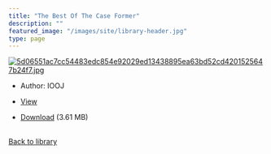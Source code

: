 ```yaml
---
title: "The Best Of The Case Former"
description: ""
featured_image: "/images/site/library-header.jpg"
type: page
---
```


<a href="https://drive.google.com/uc?export=view&id=10EAqNf1RPyPI8pJD-pVaXLG3Ui8NWzaf" target="_blank">![5d06551ac7cc54483edc854e92029ed13438895ea63bd52cd4201525647b24f7.jpg](https://drive.google.com/uc?export=view&id=1u3-15gIn1WWdshi70zOhkcP5tbbij6yj)</a>
* Author: IOOJ
* <a href="https://drive.google.com/uc?export=view&id=10EAqNf1RPyPI8pJD-pVaXLG3Ui8NWzaf" target="_blank">View</a>

* [Download](https://drive.google.com/uc?export=download&id=10EAqNf1RPyPI8pJD-pVaXLG3Ui8NWzaf) (3.61 MB)

<br />[Back to library](/library/)
